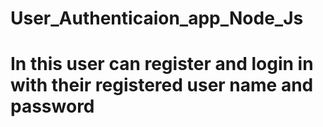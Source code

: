 # User_Authenticaion_app_Node_Js
# In this user can register and login in with their registered user name and password 
